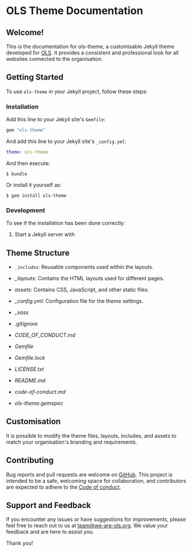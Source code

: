 # OLS Theme Documentation

## Welcome!
This is the documentation for ols-theme, a customisable Jekyll theme developed for [OLS](https://we-are-ols.org/). It provides a consistent and professional look for all websites connected to the organisation.

## Getting Started

To use `ols-theme` in your Jekyll project, follow these steps:

### Installation

Add this line to your Jekyll site's `Gemfile`:

```ruby
gem "ols-theme"
```

And add this line to your Jekyll site's `_config.yml`:

```yaml
theme: ols-theme
```

And then execute:

    $ bundle

Or install it yourself as:

    $ gem install ols-theme
    

### Development

To see if the installation has been done correctly:

1. Start a Jekyll server with 



## Theme Structure
- `_includes`: Reusable components used within the layouts.
 
- *_layouts*:
Contains the HTML layouts used for different pages.

- *assets*:
Contains CSS, JavaScript, and other static files.

- *_config.yml*:
Configuration file for the theme settings.

- *_sass*
- *.gitignore*
- *CODE_OF_CONDUCT.md*
- *Gemfile*
- *Gemfile.lock*
- *LICENSE.txt*
- *README.md*
- *code-of-conduct.md*
- *ols-theme.gemspec*


## Customisation
 
It is possible to modify the theme files, layouts, includes, and assets to match your organisation's branding and requirements.

## Contributing

Bug reports and pull requests are welcome on [GitHub](https://github.com/open-life-science/ols-jekyll-theme). This project is intended to be a safe, welcoming space for collaboration, and contributors are expected to adhere to the [Code of conduct](https://github.com/open-life-science/ols-jekyll-theme/blob/main/CODE_OF_CONDUCT.md).

## Support and Feedback

If you encounter any issues or have suggestions for improvements, please feel free to reach out to us at [team@we-are-ols.org](team@we-are-ols.org). We value your feedback and are here to assist you.

Thank you!
